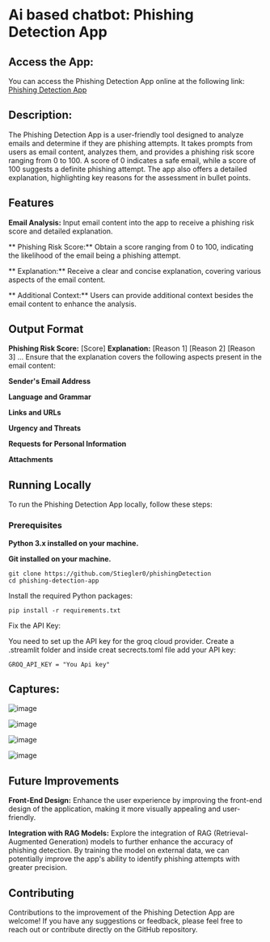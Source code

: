 # Ai based chatbot: Phishing Detection App

## Access the App:

You can access the Phishing Detection App online at the following link:
[Phishing Detection App](https://phishingdetectionapp.streamlit.app/)

## Description:
The Phishing Detection App is a user-friendly tool designed to  analyze emails and determine if they are phishing attempts. It takes prompts from users as email content, analyzes them, and provides a phishing risk score ranging from 0 to 100. A score of 0 indicates a safe email, while a score of 100 suggests a definite phishing attempt. The app also offers a detailed explanation, highlighting key reasons for the assessment in bullet points.

## Features
**Email Analysis:** Input email content into the app to receive a phishing risk score and detailed explanation.

** Phishing Risk Score:**  Obtain a score ranging from 0 to 100, indicating the likelihood of the email being a phishing attempt.

** Explanation:**  Receive a clear and concise explanation, covering various aspects of the email content.

** Additional Context:**  Users can provide additional context besides the email content to enhance the analysis.

## Output Format
**Phishing Risk Score:** [Score]
**Explanation:**
[Reason 1]
[Reason 2]
[Reason 3]
...
Ensure that the explanation covers the following aspects present in the email content:

**Sender's Email Address**

**Language and Grammar**

**Links and URLs**

**Urgency and Threats**

**Requests for Personal Information**

**Attachments**


## Running Locally
To run the Phishing Detection App locally, follow these steps:

### Prerequisites

**Python 3.x installed on your machine.**

**Git installed on your machine.**

```
git clone https://github.com/Stiegler0/phishingDetection
cd phishing-detection-app
```

Install the required Python packages:
```
pip install -r requirements.txt
```

Fix the API Key:

You need to set up the API key for the groq cloud provider. Create a  .streamlit folder and inside creat secrects.toml file  add your API key:

```
GROQ_API_KEY = "You Api key"
```

## Captures:
![image](https://github.com/Stiegler0/phishingDetection/assets/145070468/9011df82-f3ff-4eca-98f9-8230faf070fa)

![image](https://github.com/Stiegler0/phishingDetection/assets/145070468/632d593b-2b29-490a-ad71-852ed4c8a81a)

![image](https://github.com/Stiegler0/phishingDetection/assets/145070468/304eea9e-1a27-4c2c-a8b8-1547f291f68d)


![image](https://github.com/Stiegler0/phishingDetection/assets/145070468/dce21254-54f2-41f0-82a5-3a7f56216e73)


## Future Improvements
**Front-End Design:** Enhance the user experience by improving the front-end design of the application, making it more visually appealing and user-friendly.

**Integration with RAG Models:** Explore the integration of RAG (Retrieval-Augmented Generation) models to further enhance the accuracy of phishing detection. By training the model on external data, we can potentially improve the app's ability to identify phishing attempts with greater precision.

## Contributing
Contributions to the improvement of the Phishing Detection App are welcome! If you have any suggestions or feedback, please feel free to reach out or contribute directly on the GitHub repository.

